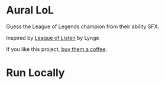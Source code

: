 # Aural LoL

Guess the League of Legends champion from their ability SFX.

Inspired by [League of Listen](https://lynge.tv/listen/) by Lynge

If you like this project, [buy them a coffee](https://buymeacoffee.com/lynge).

# Run Locally

